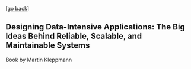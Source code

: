 [\[go back\]](https://github.com/pkardas/learning)
## Designing Data-Intensive Applications: The Big Ideas Behind Reliable, Scalable, and Maintainable Systems
Book by Martin Kleppmann
